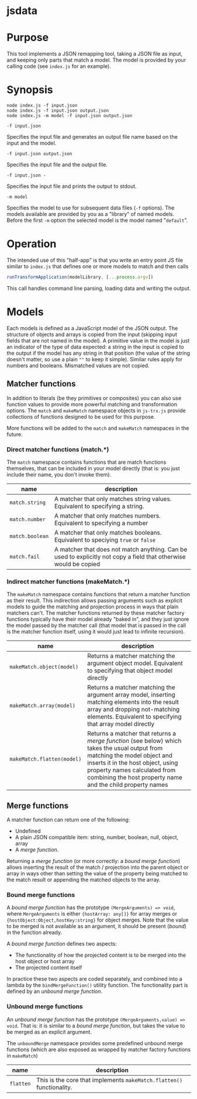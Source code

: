 # jsdata

# Purpose

This tool implements a JSON remapping tool, taking a JSON file as input, and 
keeping only parts that match a model.
The model is provided by your calling code (see `index.js` for an example).

# Synopsis

```
node index.js -f input.json
node index.js -f input.json output.json
node index.js -m model -f input.json output.json
```

`-f input.json`

Specifies the input file and generates an output file name based on the input 
and the model. 

`-f input.json output.json`

Specifies the input file and the output file. 

`-f input.json -`

Specifies the input file and prints the output to stdout. 

`-m model`

Specifies the model to use for subsequent data files (`-f` options). The models
available are provided by you as a "library" of named models. Before the
first `-m` option the selected model is the model named "`default`".

# Operation

The intended use of this "half-app" is that you write an entry point JS file
similar to `index.js` that defines one or more models to match and then calls

```javascript
runTransformApplication(modelLibrary, [...process.argv])
```

This call handles command line parsing, loading data and writing the output.

# Models

Each models is defined as a JavaScript model of the JSON output. The structure
of objects and arrays is copied from the input (skipping input fields that are
not named in the model). A primitive value in the model is just an indicator of
the type of data expected: a string in the input is copied to the output if the
model has any string in that position (the value of the string doesn't matter,
so use a plain `""` to keep it simple). Similar rules apply for numbers and
booleans. Mismatched values are not copied.

## Matcher functions

In addition to literals (be they primitives or composites) you can also use
function values to provide more powerful matching and transformation options.
The `match` and `makeMatch` namespace objects in `js-trx.js` provide
collections of functions designed to be used for this purpose.

More functions will be added to the `match` and `makeMatch` namespaces in the future.

### Direct matcher functions (match.*)

The `match` namespace contains functions that are match functions themselves,
that can be included in your model directly (that is: you just include their
name, you don't invoke them).

| name | description |
| --- | --- |
| `match.string` | A matcher that only matches string values. Equivalent to specifying a string. |
| `match.number` | A matcher that only matches numbers. Equivalent to specifying a number |
| `match.boolean` | A matcher that only matches booleans. Equivalent to speciying `true` or `false` |
| `match.fail` | A matcher that does not match anything. Can be used to explicitly not copy a field that otherwise would be copied |

### Indirect matcher functions (makeMatch.*)

The `makeMatch` namespace contains functions that return a matcher function
as their result. This indirection allows passing arguments such as explicit models
to guide the matching and projection process in ways that plain matchers can't.
The matcher functions returned by these matcher factory functions typically have
their model already "baked in", and they just ignore the model passed
by the matcher call (that model that is passed in the call is the matcher
function itself, using it would just lead to infinite recursion).

| name | description |
| --- | --- |
| `makeMatch.object(model)` | Returns a matcher matching the argument object model. Equivalent to specifying that object model directly |
| `makeMatch.array(model)` | Returns a matcher matching the argument array model, inserting matching elements into the result array and dropping not-matching elements. Equivalent to specifying that array model directly |
| `makeMatch.flatten(model)` | Returns a matcher that returns a _merge function_ (see below) which takes the usual output from matching the model object and inserts it in the host object, using property names calculated from combining the host property name and the child property names |

## Merge functions

A matcher function can return one of the following:

* Undefined
* A plain JSON compatible item: string, number, boolean, null, object, array
* A _merge function_.

Returning a _merge function_ (or more correctly: a _bound merge function_) 
allows inserting the result of the match / projection into the parent object
or array in ways other than setting the value of the property being matched
to the match result or appending the matched objects to the array.

### Bound merge functions

A _bound merge function_ has the prototype `(MergeArguments) => void`,
where `MergeArguments` is either `{hostArray: any[]}` for array merges or
`{hostObject:Object,hostKey:string}` for object merges. Note that the
value to be merged is not available as an argument, it should be present
(_bound_) in the function already.

A _bound merge function_ defines two aspects:
* The functionality of how the projected content is to be merged into the host object or host array
* The projected content itself

In practice these two aspects are coded separately, and combined into a lambda
by the `bindMergeFunction()` utility function. The functionality part is
defined by an _unbound merge function_.

### Unbound merge functions

An _unbound merge function_ has the prototype `(MergeArguments,value) => void`.
That is: it is similar to a _bound merge function_, but takes the value to
be merged as an explicit argument.

The `unboundMerge` namespace provides some predefined unbound merge functions
(which are also exposed as wrapped by matcher factory functions in `makeMatch`)

| name | description |
| --- | --- |
| `flatten` | This is the core that implements `makeMatch.flatten()` functionality. |
